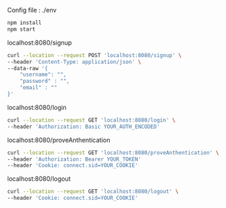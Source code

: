 Config file : ./env

```sh
npm install
npm start
```

localhost:8080/signup

```sh
curl --location --request POST 'localhost:8080/signup' \
--header 'Content-Type: application/json' \
--data-raw '{
    "username": "",
    "password" : "",
    "email" : ""
}'
```

localhost:8080/login

```sh
curl --location --request GET 'localhost:8080/login' \
--header 'Authorization: Basic YOUR_AUTH_ENCODED'
```

localhost:8080/proveAnthentication

```sh
curl --location --request GET 'localhost:8080/proveAnthentication' \
--header 'Authorization: Bearer YOUR_TOKEN'
--header 'Cookie: connect.sid=YOUR_COOKIE'
```

localhost:8080/logout

```sh
curl --location --request GET 'localhost:8080/logout' \
--header 'Cookie: connect.sid=YOUR_COOKIE'
```
